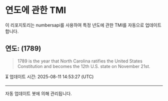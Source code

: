 
# 연도에 관한 TMI

이 리포지토리는 numbersapi를 사용하여 특정 년도에 관한 TMI를 자동으로 업데이트합니다.

## 연도: (1789)
> 1789 is the year that North Carolina ratifies the United States Constitution and becomes the 12th U.S. state on November 21st.

⏳ 업데이트 시간: 2025-08-11 14:53:27 (UTC)

---
자동 업데이트 봇에 의해 관리됩니다.

